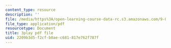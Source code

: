 ```yaml
---
content_type: resource
description: ''
file: /media/https%3A/open-learning-course-data-rc.s3.amazonaws.com/9-00sc-introduction-to-psychology-fall-2011/2209b3d5f2cfb0aec681817e762f787f_SBrCPDC21f4.pdf
file_type: application/pdf
resourcetype: Document
title: 3play pdf file
uid: 2209b3d5-f2cf-b0ae-c681-817e762f787f
---
```

